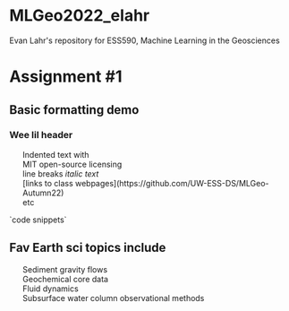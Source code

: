 # MLGeo2022_elahr
Evan Lahr's repository for ESS590, Machine Learning in the Geosciences

# Assignment #1

## Basic formatting demo
### Wee lil header
<ol>
  Indented text with <br>
  MIT open-source licensing <br>
  line breaks <em>italic text</em><br>
  [links to class webpages](https://github.com/UW-ESS-DS/MLGeo-Autumn22)<br>
  etc
</ol>
`code snippets`
  
## Fav Earth sci topics include
<ol>
  Sediment gravity flows <br>
  Geochemical core data <br>
  Fluid dynamics <br>
  Subsurface water column observational methods <br>
</ol>



